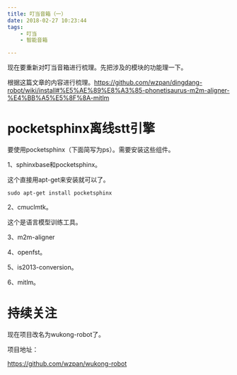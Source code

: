 ```yaml
---
title: 叮当音箱（一）
date: 2018-02-27 10:23:44
tags:
	- 叮当
	- 智能音箱

---
```




现在要重新对叮当音箱进行梳理。先把涉及的模块的功能理一下。

根据这篇文章的内容进行梳理。https://github.com/wzpan/dingdang-robot/wiki/install#%E5%AE%89%E8%A3%85-phonetisaurus-m2m-aligner-%E4%BB%A5%E5%8F%8A-mitlm



# pocketsphinx离线stt引擎

要使用pocketsphinx（下面简写为ps）。需要安装这些组件。

1、sphinxbase和pocketsphinx。

这个直接用apt-get来安装就可以了。

```
sudo apt-get install pocketsphinx 
```

2、cmuclmtk。

这个是语言模型训练工具。

3、m2m-aligner

4、openfst。

5、is2013-conversion。

6、mitlm。





# 持续关注

现在项目改名为wukong-robot了。

项目地址：

https://github.com/wzpan/wukong-robot
